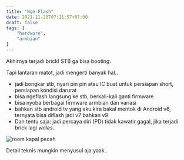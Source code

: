 ```yaml
---
title: "Nge-Flash"
date: 2021-11-20T07:21:57+07:00
draft: false
tags: [
    "hardware",
    "armbian"
]
---
```


Akhirnya terjadi brick! STB ga bisa booting.

Tapi lantaran matot, jadi mengerti banyak hal.. 

- jadi bongkar stb, nyari pin pin atau IC buat untuk persiapan short, persiapan kondisi darurat
- bisa ngeflash langsung ke stb, berkali-kali ganti firmware
- bisa nyoba berbagai firmware armbian dan variasi
- bahkan stb android tv yang aku kira bakal mentok di Android v6, ternyata bisa diflash jadi v7 bahkan v9
- Dan tentu saja: jadi percaya diri (PD) tidak kawatir gagal, jika terjadi brick lagi _woles_..

![room kapal pecah](/img/room_flash.cwebp)

Detail teknis mungkin menyusul aja yaak..